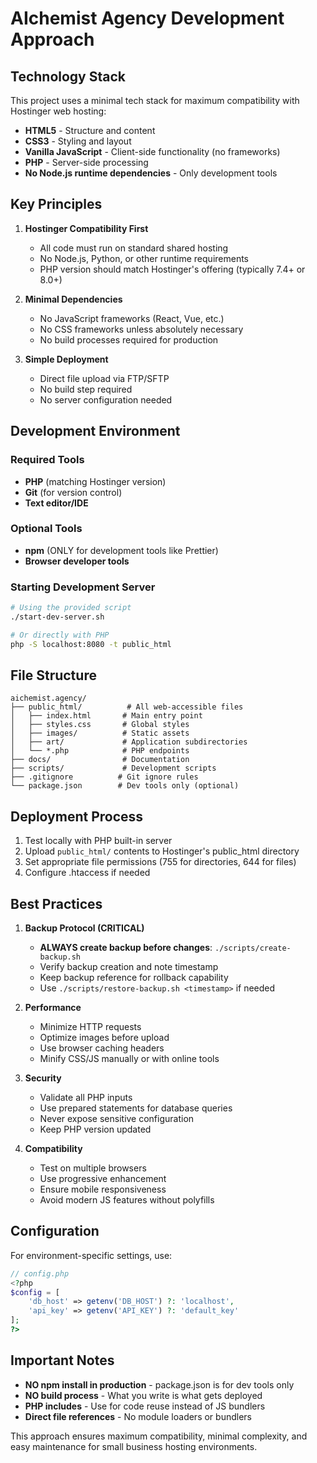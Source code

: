 # AIchemist Agency Development Approach

## Technology Stack

This project uses a minimal tech stack for maximum compatibility with Hostinger web hosting:

- **HTML5** - Structure and content
- **CSS3** - Styling and layout
- **Vanilla JavaScript** - Client-side functionality (no frameworks)
- **PHP** - Server-side processing
- **No Node.js runtime dependencies** - Only development tools

## Key Principles

1. **Hostinger Compatibility First**
   - All code must run on standard shared hosting
   - No Node.js, Python, or other runtime requirements
   - PHP version should match Hostinger's offering (typically 7.4+ or 8.0+)

2. **Minimal Dependencies**
   - No JavaScript frameworks (React, Vue, etc.)
   - No CSS frameworks unless absolutely necessary
   - No build processes required for production

3. **Simple Deployment**
   - Direct file upload via FTP/SFTP
   - No build step required
   - No server configuration needed

## Development Environment

### Required Tools
- **PHP** (matching Hostinger version)
- **Git** (for version control)
- **Text editor/IDE**

### Optional Tools
- **npm** (ONLY for development tools like Prettier)
- **Browser developer tools**

### Starting Development Server
```bash
# Using the provided script
./start-dev-server.sh

# Or directly with PHP
php -S localhost:8080 -t public_html
```

## File Structure
```
aichemist.agency/
├── public_html/          # All web-accessible files
│   ├── index.html       # Main entry point
│   ├── styles.css       # Global styles
│   ├── images/          # Static assets
│   ├── art/             # Application subdirectories
│   └── *.php            # PHP endpoints
├── docs/                # Documentation
├── scripts/             # Development scripts
├── .gitignore          # Git ignore rules
└── package.json        # Dev tools only (optional)
```

## Deployment Process

1. Test locally with PHP built-in server
2. Upload `public_html/` contents to Hostinger's public_html directory
3. Set appropriate file permissions (755 for directories, 644 for files)
4. Configure .htaccess if needed

## Best Practices

1. **Backup Protocol (CRITICAL)**
   - **ALWAYS create backup before changes**: `./scripts/create-backup.sh`
   - Verify backup creation and note timestamp
   - Keep backup reference for rollback capability
   - Use `./scripts/restore-backup.sh <timestamp>` if needed

2. **Performance**
   - Minimize HTTP requests
   - Optimize images before upload
   - Use browser caching headers
   - Minify CSS/JS manually or with online tools

3. **Security**
   - Validate all PHP inputs
   - Use prepared statements for database queries
   - Never expose sensitive configuration
   - Keep PHP version updated

4. **Compatibility**
   - Test on multiple browsers
   - Use progressive enhancement
   - Ensure mobile responsiveness
   - Avoid modern JS features without polyfills

## Configuration

For environment-specific settings, use:
```php
// config.php
<?php
$config = [
    'db_host' => getenv('DB_HOST') ?: 'localhost',
    'api_key' => getenv('API_KEY') ?: 'default_key'
];
?>
```

## Important Notes

- **NO npm install in production** - package.json is for dev tools only
- **NO build process** - What you write is what gets deployed
- **PHP includes** - Use for code reuse instead of JS bundlers
- **Direct file references** - No module loaders or bundlers

This approach ensures maximum compatibility, minimal complexity, and easy maintenance for small business hosting environments.